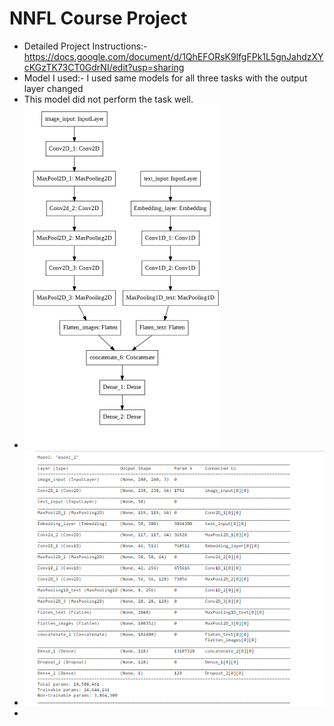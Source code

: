 # NNFL Course Project

* Detailed Project Instructions:-https://docs.google.com/document/d/1QhEFORsK9lfgFPk1L5gnJahdzXYcKGzTK73CT0GdrNI/edit?usp=sharing
* Model I used:- I used same models for all three tasks with the output layer changed
* This model did not perform the task well.
* ![](model.png)
* ![](Capture.png)
* 